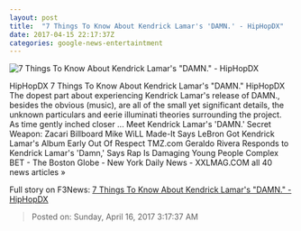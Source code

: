 ```yaml
---
layout: post
title:  "7 Things To Know About Kendrick Lamar's 'DAMN.' - HipHopDX"
date: 2017-04-15 22:17:37Z
categories: google-news-entertaintment
---
```


![7 Things To Know About Kendrick Lamar's "DAMN." - HipHopDX](http://s3.amazonaws.com/hiphopdx-production/2017/04/02-kendrick-humble-2017-screenshot-billboard-embed-e1492216291168-790x595.jpg)

HipHopDX 7 Things To Know About Kendrick Lamar's "DAMN." HipHopDX The dopest part about experiencing Kendrick Lamar's release of DAMN., besides the obvious (music), are all of the small yet significant details, the unknown particulars and eerie illuminati theories surrounding the project. As time gently inched closer ... Meet Kendrick Lamar's 'DAMN.' Secret Weapon: Zacari Billboard Mike WiLL Made-It Says LeBron Got Kendrick Lamar's Album Early Out Of Respect TMZ.com Geraldo Rivera Responds to Kendrick Lamar's 'Damn,' Says Rap Is Damaging Young People Complex BET - The Boston Globe - New York Daily News - XXLMAG.COM all 40 news articles »


Full story on F3News: [7 Things To Know About Kendrick Lamar's "DAMN." - HipHopDX](http://www.f3nws.com/n/npjxTB)

> Posted on: Sunday, April 16, 2017 3:17:37 AM
